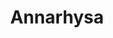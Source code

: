 ---
title: Annarhysa
github: https://github.com/Annarhysa
mode: dark
transition: 1s
score: 74.5
archetype:
- Little Bit of Everything
---